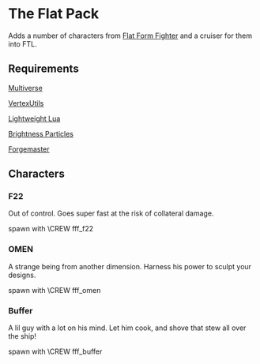 # The Flat Pack
Adds a number of characters from [Flat Form Fighter](https://flatformfighter.com/) and a cruiser for them into FTL.

## Requirements
[Multiverse](https://ftlmultiverse.boards.net/)

[VertexUtils](https://github.com/ChronoVortex/FTL-HS-Vertex)

[Lightweight Lua](https://github.com/neopryne/lightweight-lua)

[Brightness Particles](https://ftlmultiverse.boards.net/thread/109/library-brightness-particles)

[Forgemaster](https://ftlmultiverse.boards.net/thread/75/mv-5-4-forgemaster-6)

## Characters

### F22
Out of control.  Goes super fast at the risk of collateral damage.

spawn with \CREW fff_f22

### OMEN
A strange being from another dimension.  Harness his power to sculpt your designs.

spawn with \CREW fff_omen

### Buffer
A lil guy with a lot on his mind.  Let him cook, and shove that stew all over the ship!

spawn with \CREW fff_buffer
